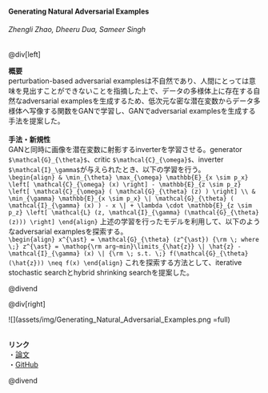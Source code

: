 #### Generating Natural Adversarial Examples
###### Zhengli Zhao, Dheeru Dua, Sameer Singh

@div[left]

__概要__<br>
perturbation-based adversarial examplesは不自然であり、人間にとっては意味を見出すことができないことを指摘した上で、データの多様体上に存在する自然なadversarial examplesを生成するため、低次元な密な潜在変数からデータ多様体へ写像する関数をGANで学習し、GANでadversarial examplesを生成する手法を提案した。<br>
<br>
__手法・新規性__<br>
GANと同時に画像を潜在変数に射影するinverterを学習させる。generator `$\mathcal{G}_{\theta}$`、critic `$\mathcal{C}_{\omega}$`、inverter `$\mathcal{I}_\gamma$`が与えられたとき、以下の学習を行う。<br>
`\begin{align} & \min_{\theta} \max_{\omega} \mathbb{E}_{x \sim p_x} \left[ \mathcal{C}_{\omega} (x) \right] - \mathbb{E}_{z \sim p_z} \left[ \mathcal{C}_{\omega} ( \mathcal{G}_{\theta} (z) ) \right] \\ & \min_{\gamma} \mathbb{E}_{x \sim p_x} \| \mathcal{G}_{\theta} ( \mathcal{I}_{\gamma} (x) ) - x \| + \lambda \cdot \mathbb{E}_{z \sim p_z} \left[ \mathcal{L} (z, \mathcal{I}_{\gamma} (\mathcal{G}_{\theta} (z))) \right] \end{align}`
上述の学習を行ったモデルを利用して、以下のようなadversarial examplesを探索する。<br>
`\begin{align} x^{\ast} = \mathcal{G}_{\theta} (z^{\ast}) {\rm \; where \;} z^{\ast} = \mathop{\rm arg~min}\limits_{\hat{z}} \| \hat{z} - \mathcal{I}_{\gamma} (x) \| {\rm \; s.t. \;} f(\mathcal{G}_{\theta} (\hat{z})) \neq f(x) \end{align}`
これを探索する方法として、iterative stochastic searchとhybrid shrinking searchを提案した。

@divend

@div[right]

![](assets/img/Generating_Natural_Adversarial_Examples.png =full)<br>
<br>

__リンク__<br>
・[論文](https://openreview.net/pdf?id=H1BLjgZCb)<br>
・[GitHub](https://github.com/zhengliz/natural-adversary)<br>

@divend